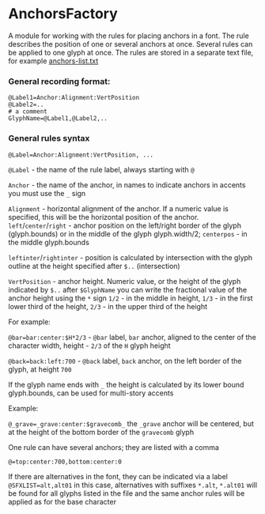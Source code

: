 # AnchorsFactory

A module for working with the rules for placing anchors in a font.
The rule describes the position of one or several anchors at once.
Several rules can be applied to one glyph at once.
The rules are stored in a separate text file, for example 
[anchors-list.txt](anchors-list.txt)

### General recording format:

 
```
@Label1=Anchor:Alignment:VertPosition
@Label2=..
# a comment
GlyphName=@Label1,@Label2,..
```

### General rules syntax
```
@Label=Anchor:Alignment:VertPosition, ...
```

`@Label` - the name of the rule label, always starting with `@`

`Anchor` - the name of the anchor, in names to indicate anchors in accents you must use the `_` sign


`Alignment` - horizontal alignment of the anchor.
If a numeric value is specified, this will be the horizontal position of the anchor.
`left`/`center`/`right` - anchor position on the left/right border of the glyph (glyph.bounds) or in the middle of the glyph glyph.width/2;
`centerpos` - in the middle glyph.bounds

`leftinter`/`rightinter` - position is calculated by intersection with the glyph outline at the height specified after `$..` (intersection)



`VertPosition` - anchor height. Numeric value, or the height of the glyph indicated by `$..`
after `$GlyphName` you can write the fractional value of the anchor height using the `*` sign
`1/2` - in the middle in height,
`1/3` - in the first lower third of the height,
`2/3` - in the upper third of the height

For example:

`@bar=bar:center:$H*2/3` - `@bar` label, `bar` anchor, aligned to the center of the character width, height - `2/3` of the `H` glyph height

`@back=back:left:700` - `@back` label, `back` anchor, on the left border of the glyph, at height `700`


If the glyph name ends with `_` the height is calculated by its lower bound glyph.bounds, can be used for multi-story accents

Example:

`@_grave=_grave:center:$gravecomb_`
the `_grave` anchor will be centered, but at the height of the bottom border of the `gravecomb` glyph

One rule can have several anchors; they are listed with a comma

`@=top:center:700,bottom:center:0`

If there are alternatives in the font, they can be indicated via a label
`@SFXLIST=alt,alt01`
in this case, alternatives with suffixes `*.alt`, `*.alt01` will be found for all glyphs listed in the file and the same anchor rules will be applied as for the base character